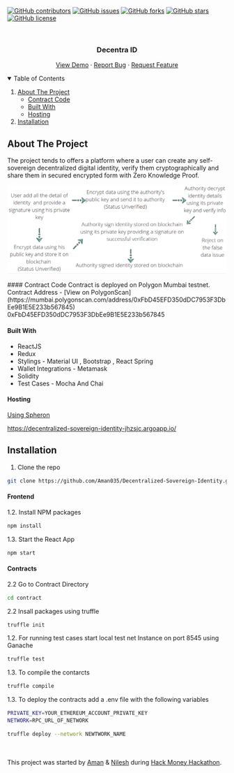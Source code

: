 [![GitHub contributors](https://img.shields.io/github/contributors/Aman035/Decentralized-Sovereign-Identity?style=for-the-badge)](https://github.com/Aman035/Decentralized-Sovereign-Identity/contributors)
[![GitHub issues](https://img.shields.io/github/issues/Aman035/Decentralized-Sovereign-Identity?style=for-the-badge)](https://github.com/Aman035/Decentralized-Sovereign-Identity/issues)
[![GitHub forks](https://img.shields.io/github/forks/Aman035/Decentralized-Sovereign-Identity?style=for-the-badge)](https://github.com/Aman035/Decentralized-Sovereign-Identity/network)
[![GitHub stars](https://img.shields.io/github/stars/Aman035/Decentralized-Sovereign-Identity?style=for-the-badge)](https://github.com/Aman035/Decentralized-Sovereign-Identity/stargazers)
[![GitHub license](https://img.shields.io/github/license/Aman035/Decentralized-Sovereign-Identity?style=for-the-badge)](https://github.com/Aman035/Decentralized-Sovereign-Identity/blob/main/LICENSE)

<!-- PROJECT LOGO -->
<br />
<p align="center">
    <!-- <img src="images/logo.png" alt="Logo" width="80" height="80"> -->
  <h3 align="center">Decentra ID</h3>
  <p align="center">
    <a href="https://decentralized-sovereign-identity-jhzsjc.argoapp.io/#/home">View Demo</a>
    ·
    <a href="https://github.com/Aman035/Decentralized-Sovereign-Identity/issues">Report Bug</a>
    ·
    <a href="https://github.com/Aman035/Decentralized-Sovereign-Identity/issues">Request Feature</a>
  </p>
</p>

<!-- TABLE OF CONTENTS -->
<details open="open">
  <summary>Table of Contents</summary>
  <ol>
    <li>
      <a href="#about-the-project">About The Project</a>
      <ul>
        <li><a href="#contract-code">Contract Code</a></li>
        <li><a href="#built-with">Built With</a></li>
        <li><a href="#hosting">Hosting</a></li>
      </ul>
    </li>
    <li><a href="#installation">Installation</a></li>
  </ol>
</details>

<!-- ABOUT THE PROJECT -->
## About The Project
The project tends to offers a platform where a user can create any self-sovereign decentralized digital identity, verify them cryptographically and share them in secured encrypted form with Zero Knowledge Proof.
<p align="center">
<img src="public\assets\flow.png"/>

</p>
#### Contract Code
Contract is deployed on Polygon Mumbai testnet.
Contract Address -  [View on PolygonScan](https://mumbai.polygonscan.com/address/0xFbD45EFD350dDC7953F3DbEe9B1E5E233b567845)
0xFbD45EFD350dDC7953F3DbEe9B1E5E233b567845 

#### Built With

* ReactJS 
* Redux
* Stylings - Material UI , Bootstrap , React Spring
* Wallet Integrations - Metamask
* Solidity
* Test Cases - Mocha And Chai

#### Hosting
[Using Spheron](https://docs.spheron.network/)

https://decentralized-sovereign-identity-jhzsjc.argoapp.io/

<!-- Installation -->
## Installation
1. Clone the repo
```sh
git clone https://github.com/Aman035/Decentralized-Sovereign-Identity.git
```
#### Frontend

1.2. Install NPM packages
   ```sh
   npm install
   ```
1.3. Start the React App
   ```sh
   npm start
   ```

#### Contracts

2.2 Go to Contract Directory
   ```sh
   cd contract
   ```
2.2 Insall packages using truffle
   ```sh
   truffle init
   ```
1.2. For running test cases start local test net Instance on port 8545 using Ganache
   ```sh
   truffle test
   ```
1.3. To compile the contarcts
   ```sh
   truffle compile
   ```
1.3. To deploy the contracts add a .env file with the following variables
   ```sh
   PRIVATE_KEY=YOUR_ETHEREUM_ACCOUNT_PRIVATE_KEY
   NETWORK=RPC_URL_OF_NETWORK
   ```
   ```sh
   truffle deploy --network NEWTWORK_NAME
   ```
</br>
</br>
This project was started by <a href="https://github.com/Aman035">Aman</a> & <a href="https://github.com/Nilesh46">Nilesh</a> during <a href="https://hackathon.money/">Hack Money Hackathon</a>.
